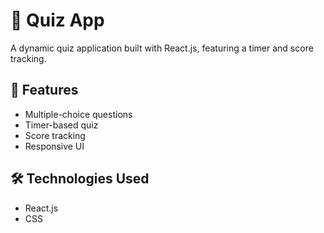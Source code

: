 # 🎯 Quiz App

A dynamic quiz application built with React.js, featuring a timer and score tracking.

## 🚀 Features
- Multiple-choice questions
- Timer-based quiz
- Score tracking
- Responsive UI

## 🛠 Technologies Used
- React.js
- CSS
